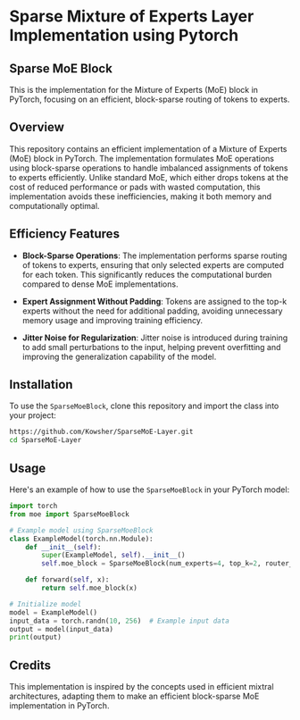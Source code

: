 # Sparse Mixture of Experts Layer Implementation using Pytorch
## Sparse MoE Block

This is the implementation for the Mixture of Experts (MoE) block in PyTorch, focusing on an efficient, block-sparse routing of tokens to experts.

## Overview

This repository contains an efficient implementation of a Mixture of Experts (MoE) block in PyTorch. The implementation formulates MoE operations using block-sparse operations to handle imbalanced assignments of tokens to experts efficiently. Unlike standard MoE, which either drops tokens at the cost of reduced performance or pads with wasted computation, this implementation avoids these inefficiencies, making it both memory and computationally optimal.

## Efficiency Features

- **Block-Sparse Operations**: The implementation performs sparse routing of tokens to experts, ensuring that only selected experts are computed for each token. This significantly reduces the computational burden compared to dense MoE implementations.

- **Expert Assignment Without Padding**: Tokens are assigned to the top-k experts without the need for additional padding, avoiding unnecessary memory usage and improving training efficiency.

- **Jitter Noise for Regularization**: Jitter noise is introduced during training to add small perturbations to the input, helping prevent overfitting and improving the generalization capability of the model.

## Installation

To use the `SparseMoeBlock`, clone this repository and import the class into your project:

```bash
https://github.com/Kowsher/SparseMoE-Layer.git
cd SparseMoE-Layer
```
## Usage

Here's an example of how to use the `SparseMoeBlock` in your PyTorch model:

```python
import torch
from moe import SparseMoeBlock

# Example model using SparseMoeBlock
class ExampleModel(torch.nn.Module):
    def __init__(self):
        super(ExampleModel, self).__init__()
        self.moe_block = SparseMoeBlock(num_experts=4, top_k=2, router_jitter_noise=0.1)

    def forward(self, x):
        return self.moe_block(x)

# Initialize model
model = ExampleModel()
input_data = torch.randn(10, 256)  # Example input data
output = model(input_data)
print(output)
```
## Credits
This implementation is inspired by the concepts used in efficient mixtral architectures, adapting them to make an efficient block-sparse MoE implementation in PyTorch.



